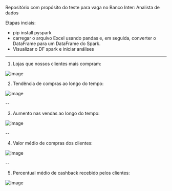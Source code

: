 Repositório com propósito do teste para vaga no Banco Inter: Analista de dados

Etapas inciais:

* pip install pyspark
* carregar o arquivo Excel usando pandas e, em seguida, converter o DataFrame para um DataFrame do Spark.
* Visualizar o DF spark e iniciar análises

----


1. Lojas que nossos clientes mais compram:

![image](https://github.com/user-attachments/assets/9d7bd868-02fd-4daf-a1d7-d3a423abec7c)


2. Tendência de compras ao longo do tempo:

![image](https://github.com/user-attachments/assets/dde3ea81-904f-4108-89cb-77becc8d099f)


--

3. Aumento nas vendas ao longo do tempo:

![image](https://github.com/user-attachments/assets/1e453c28-51b1-40db-bcde-b86180e5fc4a)


--

4. Valor médio de compras dos clientes:

![image](https://github.com/user-attachments/assets/48571f10-1d4b-4d5d-b9e7-3460780b364f)


--


5. Percentual médio de cashback recebido pelos clientes:

![image](https://github.com/user-attachments/assets/433e4560-744e-4f22-988b-137415454ef5)

